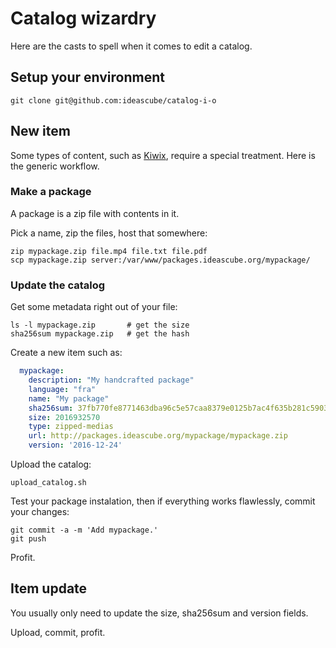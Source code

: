 # Catalog wizardry

Here are the casts to spell when it comes to edit a catalog.

## Setup your environment

```shell
git clone git@github.com:ideascube/catalog-i-o
```

## New item

Some types of content, such as [Kiwix](kiwix.md), require a special treatment.
Here is the generic workflow.

### Make a package

A package is a zip file with contents in it.

Pick a name, zip the files, host that somewhere:

```shell
zip mypackage.zip file.mp4 file.txt file.pdf
scp mypackage.zip server:/var/www/packages.ideascube.org/mypackage/
```

### Update the catalog

Get some metadata right out of your file:

```shell
ls -l mypackage.zip       # get the size
sha256sum mypackage.zip   # get the hash
```

Create a new item such as:

```yaml
  mypackage:
    description: "My handcrafted package"
    language: "fra"
    name: "My package"
    sha256sum: 37fb770fe8771463dba96c5e57caa8379e0125b7ac4f635b281c5903dd814bb7
    size: 2016932570
    type: zipped-medias
    url: http://packages.ideascube.org/mypackage/mypackage.zip
    version: '2016-12-24'
```

Upload the catalog:

```shell
upload_catalog.sh
```

Test your package instalation, then if everything works flawlessly, commit your changes:

```shell
git commit -a -m 'Add mypackage.'
git push
```

Profit.

## Item update

You usually only need to update the size, sha256sum and version fields.

Upload, commit, profit.
